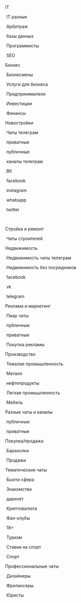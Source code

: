 IT

​	IT разные

​	Арбитраж

​	базы данных

​	Программисты

​	 SEO



Бизнес

​	Бизнесмены

​	Услуги для бизнеса

​	Предприниматели

​	Инвестиции

​	Финансы





Новостройки

​	Чаты телеграм

​		приватные

​		публичные

​	каналы телеграм

​	ВК

​	facebook

​	instagram

​	whatsapp

​	twitter

​	







Стройка и ремонт

​	Чаты строителей



Недвижимость

​	Недвижимость чаты телеграм

​	Недвижимость без посредников

​		facebook 

​		vk

​		telegram



Реклама и маркетинг

​	Пиар чаты	

​		публичные 

​		приватные

​	Покупка рекламы





Производство

​	Тяжелая промышленность

​		Металл

​		нефтепродукты

​	Легкая промышленность

​		Мебель



Разные чаты и каналы

​	публичные

​	приватные









Покупка/продажа

​	Барахолки

​	Продажи







Тематические чаты

​	Бьюти сфера

​	Знакомства

​	даркнет

​	Криптовалюта

​	Фан-клубы

​	18+

​	Туризм

​	Ставки на спорт

​	Спорт





Профессиональные чаты

​	Дизайнеры

​	Фрилансеры

​	Юристы